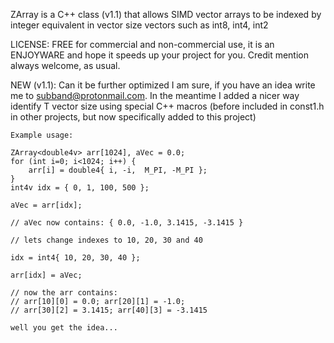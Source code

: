 ZArray is a C++ class (v1.1) that allows SIMD vector arrays to be indexed by
integer equivalent in vector size vectors such as int8, int4, int2

LICENSE: FREE for commercial and non-commercial use,
it is an ENJOYWARE and hope it speeds up your project for you. Credit mention
always welcome, as usual.

NEW (v1.1): Can it be further optimized I am sure, if you have an idea write me
to subband@protonmail.com. In the meantime I added a nicer way identify T vector 
size using special C++ macros (before included in const1.h in other projects, 
but now specifically added to this project)

    Example usage: 

    ZArray<double4v> arr[1024], aVec = 0.0;
    for (int i=0; i<1024; i++) {
        arr[i] = double4{ i, -i,  M_PI, -M_PI };
    }
    int4v idx = { 0, 1, 100, 500 };
    
    aVec = arr[idx];  
    
    // aVec now contains: { 0.0, -1.0, 3.1415, -3.1415 }

    // lets change indexes to 10, 20, 30 and 40
    
    idx = int4{ 10, 20, 30, 40 };
    
    arr[idx] = aVec; 

    // now the arr contains:
    // arr[10][0] = 0.0; arr[20][1] = -1.0;  
    // arr[30][2] = 3.1415; arr[40][3] = -3.1415

    well you get the idea... 


